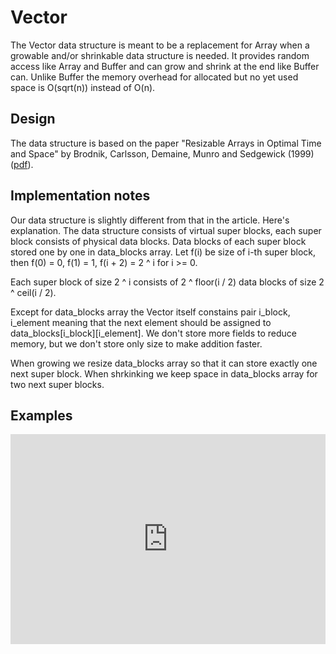 # Vector

The Vector data structure is meant to be a replacement for Array when a growable and/or shrinkable data structure is needed.
It provides random access like Array and Buffer and can grow and shrink at the end like Buffer can.
Unlike Buffer the memory overhead for allocated but no yet used space is O(sqrt(n)) instead of O(n).

## Design

The data structure is based on the paper "Resizable Arrays in Optimal Time and Space" by Brodnik, Carlsson, Demaine, Munro and Sedgewick (1999) ([pdf](https://sedgewick.io/wp-content/themes/sedgewick/papers/1999Optimal.pdf)).

## Implementation notes

Our data structure is slightly different from that in the article. Here's explanation.
The data structure consists of virtual super blocks, each super block consists of physical data blocks. Data blocks of each super block stored one by one in data_blocks array. Let f(i) be size of i-th super block, then
f(0) = 0, f(1) = 1, f(i + 2) = 2 ^ i for i >= 0.

Each super block of size 2 ^ i consists of 2 ^ floor(i / 2) data blocks of size 2 ^ ceil(i / 2).

Except for data_blocks array the Vector itself constains pair i_block, i_element meaning that the next element should be assigned to data_blocks[i_block][i_element]. We don't store more fields to reduce memory, but we don't store only size to make addition faster.

When growing we resize data_blocks array so that it can store exactly one next super block. When shrkinking we keep space in data_blocks array for two next super blocks.

## Examples

<iframe src="https://embed.smartcontracts.org/motoko/g/DLr1Cy6mYjpKc4apwqWWSzBL6iYPq9EvGHUa5dDxt8wHhRUJJBCPZv6NdPU3fEvaaxG6iEdcybWdGHJ1sUFJADPeWmrv2WAgxwd35aesNfnqm6U5CfKJ2VM9iYjfj7udbiDNQLaEKSvmzpR4YoQBFVUt3pzMLoHiCk6wu8u5keX2JaE?lines=9" width="100%" height="336" style="border:0" title="Motoko code snippet" />
